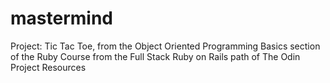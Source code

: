 # mastermind
Project: Tic Tac Toe, from the Object Oriented Programming Basics section of the Ruby Course from the Full Stack Ruby on Rails path of The Odin Project Resources

